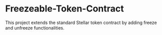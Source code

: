# Freezeable-Token-Contract
This project extends the standard Stellar token contract by adding freeze and unfreeze functionalities. 
